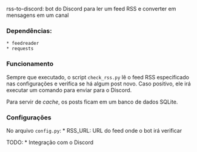 rss-to-discord: bot do Discord para ler um feed RSS e converter em mensagens em um canal 

### Dependências:
    * feedreader
    * requests

### Funcionamento
Sempre que executado, o script `check_rss.py` lê o feed RSS especificado nas configurações e verifica se há algum post novo. Caso positivo, ele irá executar um comando para enviar para o Discord.

Para servir de _cache_, os posts ficam em um banco de dados SQLite.

### Configurações
No arquivo `config.py`:
    * RSS_URL: URL do feed onde o bot irá verificar 

TODO: 
    * Integração com o Discord 
